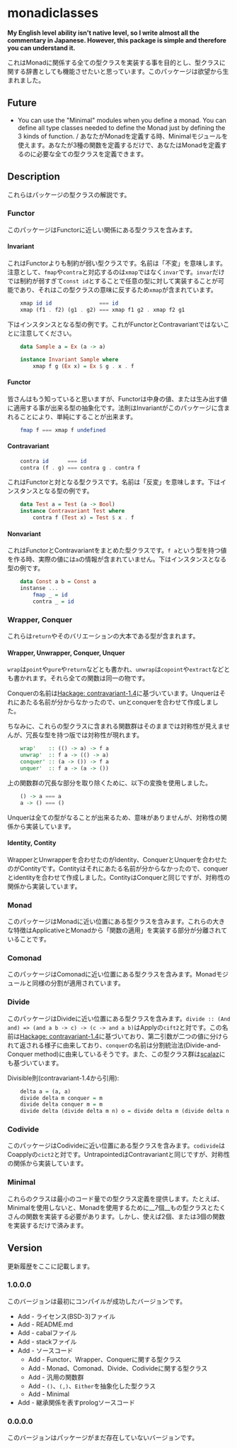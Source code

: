 monadiclasses
====

__My English level ability isn't native level, so I write almost all the commentary in Japanese. However, this package is simple and therefore you can understand it.__

<!--
    私の英語能力はネイティブレベルではないため、私は日本語でこの解説を書きます。しかし、このパッケージは単純なので、あなたはそれを理解できます。
-->

これはMonadに関係する全ての型クラスを実装する事を目的とし、型クラスに関する辞書としても機能させたいと思っています。このパッケージは欲望から生まれました。


Future
----

* You can use the "Minimal" modules when you define a monad. You can define all type classes needed to define the Monad just by defining the 3 kinds of function. / あなたがMonadを定義する時、Minimalモジュールを使えます。あなたが3種の関数を定義するだけで、あなたはMonadを定義するのに必要な全ての型クラスを定義できます。


Description
----

これらはパッケージの型クラスの解説です。

### Functor

このパッケージはFunctorに近しい関係にある型クラスを含みます。

#### Invariant

これはFunctorよりも制約が弱い型クラスです。名前は「不変」を意味します。注意として、`fmap`や`contra`と対応するのは`xmap`ではなく`invar`です。`invar`だけでは制約が弱すぎて`const id`とすることで任意の型に対して実装することが可能であり、それはこの型クラスの意味に反するため`xmap`が含まれています。

```haskell
    xmap id id               === id
    xmap (f1 . f2) (g1 . g2) === xmap f1 g2 . xmap f2 g1
```

下はインスタンスとなる型の例です。これがFunctorとContravariantではないことに注意してください。

```haskell
    data Sample a = Ex (a -> a)

    instance Invariant Sample where
        xmap f g (Ex x) = Ex $ g . x . f
```

#### Functor

皆さんはもう知っていると思いますが、Functorは中身の値、または生み出す値に適用する事が出来る型の抽象化です。法則はInvariantがこのパッケージに含まれることにより、単純にすることが出来ます。

```haskell
    fmap f === xmap f undefined
```

#### Contravariant

```haskell
    contra id      === id
    contra (f . g) === contra g . contra f
```

これはFunctorと対となる型クラスです。名前は「反変」を意味します。下はインスタンスとなる型の例です。

```haskell
    data Test a = Test (a -> Bool)
    instance Contravariant Test where
        contra f (Test x) = Test $ x . f
```

#### Nonvariant

これはFunctorとContravariantをまとめた型クラスです。`f a`という型を持つ値を作る時、実際の値には`a`の情報が含まれていません。下はインスタンスとなる型の例です。

```haskell
    data Const a b = Const a
    instanse ...
        fmap _ = id
        contra _ = id
```

### Wrapper, Conquer

これらは`return`やそのバリエーションの大本である型が含まれます。

#### Wrapper, Unwrapper, Conquer, Unquer

`wrap`は`point`や`pure`や`return`などとも書かれ、`unwrap`は`copoint`や`extract`などとも書かれます。それら全ての関数は同一の物です。

Conquerの名前は[Hackage: contravariant-1.4][1]に基づいています。Unquerはそれにあたる名前が分からなかったので、unとconquerを合わせて作成しました。

ちなみに、これらの型クラスに含まれる関数群はそのままでは対称性が見えませんが、冗長な型を持つ版では対称性が現れます。

```haskell
    wrap'    :: (() -> a) -> f a
    unwrap'  :: f a -> (() -> a)
    conquer' :: (a -> ()) -> f a
    unquer'  :: f a -> (a -> ())
```

上の関数群の冗長な部分を取り除くために、以下の変換を使用しました。

```haskell
    () -> a === a
    a -> () === ()
```

Unquerは全ての型がなることが出来るため、意味がありませんが、対称性の関係から実装しています。

#### Identity, Contity

WrapperとUnwrapperを合わせたのがIdentity、ConquerとUnquerを合わせたのがContityです。Contityはそれにあたる名前が分からなかったので、conquerとidentityを合わせて作成しました。ContityはConquerと同じですが、対称性の関係から実装しています。

### Monad

このパッケージはMonadに近い位置にある型クラスを含みます。これらの大きな特徴はApplicativeとMonadから「関数の適用」を実装する部分が分離されていることです。

### Comonad

このパッケージはComonadに近い位置にある型クラスを含みます。Monadモジュールと同様の分割が適用されています。

### Divide

このパッケージはDivideに近い位置にある型クラスを含みます。`divide :: (And and) => (and a b -> c) -> (c -> and a b)`はApplyの`cift2`と対です。この名前は[Hackage: contravariant-1.4][1]に基づいており、第二引数が二つの値に分けられて返される様子に由来しており、`conquer`の名前は分割統治法(Divide-and-Conquer method)に由来しているそうです。また、この型クラス群は[scalaz][2]にも基づいています。

Divisible則(contravariant-1.4から引用):
```haskell
    delta a = (a, a)
    divide delta m conquer = m
    divide delta conquer m = m
    divide delta (divide delta m n) o = divide delta m (divide delta n o)
```

### Codivide

このパッケージはCodivideに近い位置にある型クラスを含みます。`codivide`はCoapplyの`cict2`と対です。UntrapointedはContravariantと同じですが、対称性の関係から実装しています。

### Minimal

これらのクラスは最小のコード量での型クラス定義を提供します。たとえば、Minimalを使用しないと、Monadを使用するために__7個__もの型クラスとたくさんの関数を実装する必要があります。しかし、使えば2個、または3個の関数を実装するだけで済みます。


Version
----

更新履歴をここに記載します。

### 1.0.0.0

このバージョンは最初にコンパイルが成功したバージョンです。

* Add - ライセンス(BSD-3)ファイル
* Add - README.md
* Add - cabalファイル
* Add - stackファイル
* Add - ソースコード
    * Add - Functor、Wrapper、Conquerに関する型クラス
    * Add - Monad、Comonad、Divide、Codivideに関する型クラス
    * Add - 汎用の関数群
    * Add - `()`、`(,)`、`Either`を抽象化した型クラス
    * Add - Minimal
* Add - 継承関係を表すprologソースコード

### 0.0.0.0

このバージョンはパッケージがまだ存在していないバージョンです。


[1]:https://hackage.haskell.org/package/contravariant-1.4
[2]:https://github.com/scalaz/scalaz